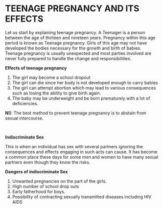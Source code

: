 # TEENAGE PREGNANCY AND ITS EFFECTS
Let us start by explaining teenage pregnancy. A  Teenager is a person between the age of thirteen and nineteen years.  Pregnancy within this age period is known as Teenage pregnancy.  Girls of this age may not have developed the bodies necessary for the growth and birth of babies. Teenage pregnancy is usually unexpected and most parties involved are never fully prepared to handle the change and responsibilities.

**Effects of teenage pregnancy**

1.	The girl may become a school dropout
2.	The girl can die since her body is not developed enough to carry babies
3.	The girl can attempt abortion which may lead to various consequences such as losing the ability to give birth again.
4.	The baby may be underweight and be born prematurely with a lot of deficiencies.


**N**B:  The best method to prevent teenage pregnancy is to abstain from sexual intercourse.

<br>

**Indiscriminate Sex**

This is when an individual has sex with several partners ignoring the consequences and effects engaging in such acts can cause. It has become a common place these days for some men and women to have many sexual partners even though they know the risks.

**Dangers of indiscriminate Sex**

1.	Unwanted pregnancies on the part of the girls.
2.	High number of school drop outs
3.	Early fatherhood for boys.
4.	Possibility of contracting sexually transmitted diseases including HIV AIDS

